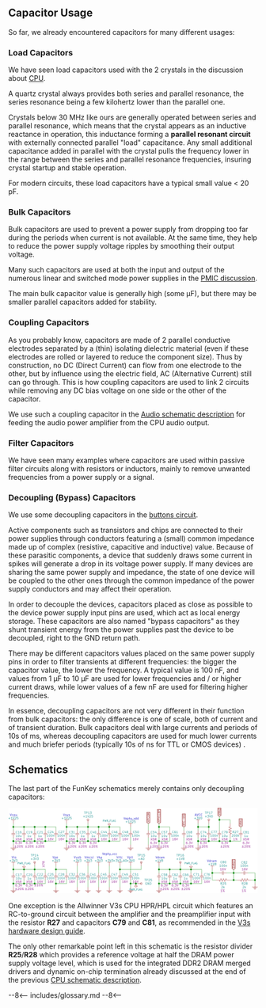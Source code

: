 ## Capacitor Usage

So far, we already encountered capacitors for many different usages:

### Load Capacitors

We have seen load capacitors used with the 2 crystals in the
discussion about [CPU][1].

A quartz crystal always provides both series and parallel resonance,
the series resonance being a few kilohertz lower than the parallel
one.

Crystals below 30 MHz like ours are generally operated between series
and parallel resonance, which means that the crystal appears as an
inductive reactance in operation, this inductance forming a
**parallel resonant circuit** with externally connected parallel
"load" capacitance. Any small additional capacitance added in parallel
with the crystal pulls the frequency lower in the range between the
series and parallel resonance frequencies, insuring crystal startup
and stable operation.

For modern circuits, these load capacitors have a typical small value
< 20 pF.

### Bulk Capacitors

Bulk capacitors are used to prevent a power supply from dropping too
far during the periods when current is not available. At the same
time, they help to reduce the power supply voltage ripples by
smoothing their output voltage.

Many such capacitors are used at both the input and output of the
numerous linear and switched mode power supplies in the [PMIC
discussion][2].

The main bulk capacitor value is generally high (some µF), but there
may be smaller parallel capacitors added for stability.

### Coupling Capacitors

As you probably know, capacitors are made of 2 parallel conductive
electrodes separated by a (thin) isolating dielectric material (even
if these electrodes are rolled or layered to reduce the component
size). Thus by construction, no DC (Direct Current) can flow from one
electrode to the other, but by influence using the electric field, AC
(Alternative Current) still can go through. This is how coupling
capacitors are used to link 2 circuits while removing any DC bias
voltage on one side or the other of the capacitor.

We use such a coupling capacitor in the [Audio schematic
description][3] for feeding the audio power amplifier from the CPU
audio output.

### Filter Capacitors

We have seen many examples where capacitors are used within passive
filter circuits along with resistors or inductors, mainly to remove
unwanted frequencies from a power supply or a signal.

### Decoupling (Bypass) Capacitors

We use some decoupling capacitors in the [buttons circuit][4].

Active components such as transistors and chips are connected to their
power supplies through conductors featuring a (small) common impedance
made up of complex (resistive, capacitive and inductive)
value. Because of these parasitic components, a device that suddenly
draws some current in spikes will generate a drop in its voltage power
supply. If many devices are sharing the same power supply and
impedance, the state of one device will be coupled to the other ones
through the common impedance of the power supply conductors and may
affect their operation.

In order to decouple the devices, capacitors placed as close as
possible to the device power supply input pins are used, which act as
local energy storage. These capacitors are also named "bypass
capacitors" as they shunt transient energy from the power supplies
past the device to be decoupled, right to the GND return path.

There may be different capacitors values placed on the same power
supply pins in order to filter transients at different frequencies:
the bigger the capacitor value, the lower the frequency. A typical
value is 100 nF, and values from 1 µF to 10 µF are used for lower
frequencies and / or higher current draws, while lower values of a few
nF are used for filtering higher frequencies.

In essence, decoupling capacitors are not very different in their
function from bulk capacitors: the only difference is one of scale,
both of current and of transient duration. Bulk capacitors deal with
large currents and periods of 10s of ms, whereas decoupling capacitors
are used for much lower currents and much briefer periods (typically
10s of ns for TTL or CMOS devices) .

## Schematics

The last part of the FunKey schematics merely contains only decoupling
capacitors:

![Decoupling Schematics](/assets/images/Decoupling_Schematics.png)

One exception is the Allwinner V3s CPU HPR/HPL circuit which features
an RC-to-ground circuit between the amplifier and the preamplifier
input with the resistor **R27** and capacitors **C79** and **C81**, as
recommended in the [V3s hardware design guide][5].

The only other remarkable point left in this schematic is the resistor
divider **R25**/**R28** which provides a reference voltage at half the
DRAM power supply voltage level, which is used for the integrated DDR2
DRAM merged drivers and dynamic on-chip termination already discussed
at the end of the previous [CPU schematic description][6].

[1]: /developers/hardware/cpu
[2]: /developers/hardware/power/pmic
[3]: /developers/hardware/audio
[4]: /developers/hardware/buttons
[5]: https://github.com/Squonk42/V3s_Documentation/blob/master/V3s%20hardware%20design%20guide%20V1.0_20150519%20EN%20Non%20Official.pdf
[6]: /developers/hardware/cpu

--8<--
includes/glossary.md
--8<--
